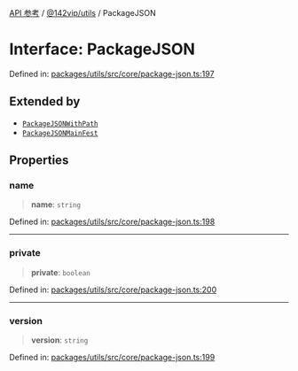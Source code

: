 [API 参考](../../../index.md) / [@142vip/utils](../index.md) / PackageJSON

# Interface: PackageJSON

Defined in: [packages/utils/src/core/package-json.ts:197](https://github.com/142vip/core-x/blob/15d5bc9ef4bece78c0e60bdf074a2d245f625100/packages/utils/src/core/package-json.ts#L197)

## Extended by

- [`PackageJSONWithPath`](PackageJSONWithPath.md)
- [`PackageJSONMainFest`](PackageJSONMainFest.md)

## Properties

### name

> **name**: `string`

Defined in: [packages/utils/src/core/package-json.ts:198](https://github.com/142vip/core-x/blob/15d5bc9ef4bece78c0e60bdf074a2d245f625100/packages/utils/src/core/package-json.ts#L198)

***

### private

> **private**: `boolean`

Defined in: [packages/utils/src/core/package-json.ts:200](https://github.com/142vip/core-x/blob/15d5bc9ef4bece78c0e60bdf074a2d245f625100/packages/utils/src/core/package-json.ts#L200)

***

### version

> **version**: `string`

Defined in: [packages/utils/src/core/package-json.ts:199](https://github.com/142vip/core-x/blob/15d5bc9ef4bece78c0e60bdf074a2d245f625100/packages/utils/src/core/package-json.ts#L199)
